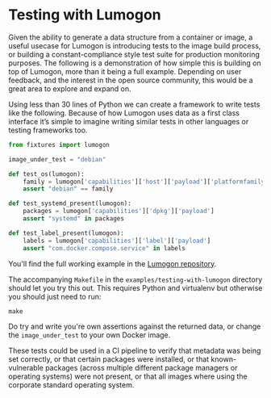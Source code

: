 # Testing with Lumogon

Given the ability to generate a data structure from a container or
image, a useful usecase for Lumogon is introducing tests to the image
build process, or building a constant-compliance style test suite for
production monitoring purposes. The following is a demonstration of how
simple this is building on top of Lumogon, more than it being a full
example. Depending on user feedback, and the interest in the open source
community, this would be a great area to explore and expand on.

Using less than 30 lines of Python we can create a framework to
write tests like the following. Because of how Lumogon uses data as a
first class interface it’s simple to imagine writing similar tests
in other languages or testing frameworks too.

```python
from fixtures import lumogon

image_under_test = "debian"

def test_os(lumogon):
    family = lumogon['capabilities']['host']['payload']['platformfamily']
    assert "debian" == family

def test_systemd_present(lumogon):
    packages = lumogon['capabilities']['dpkg']['payload']
    assert "systemd" in packages

def test_label_present(lumogon):
    labels = lumogon['capabilities']['label']['payload']
    assert "com.docker.compose.service" in labels
```

You'll find the full working example in the
[Lumogon repository](https://github.com/puppetlabs/lumogon/tree/master/examples).

The accompanying `Makefile` in the `examples/testing-with-lumogon`
directory should let you try this out. This requires Python and virtualenv
but otherwise you should just need to run:

```
make
```

Do try and write you're own assertions against the returned data, or
change the `image_under_test` to your own Docker image.

These tests could be used in a CI pipeline to verify that metadata was
being set correctly, or that certain packages were installed, or that
known-vulnerable packages (across multiple different package managers or
operating systems) were not present, or that all images where using the
corporate standard operating system.
